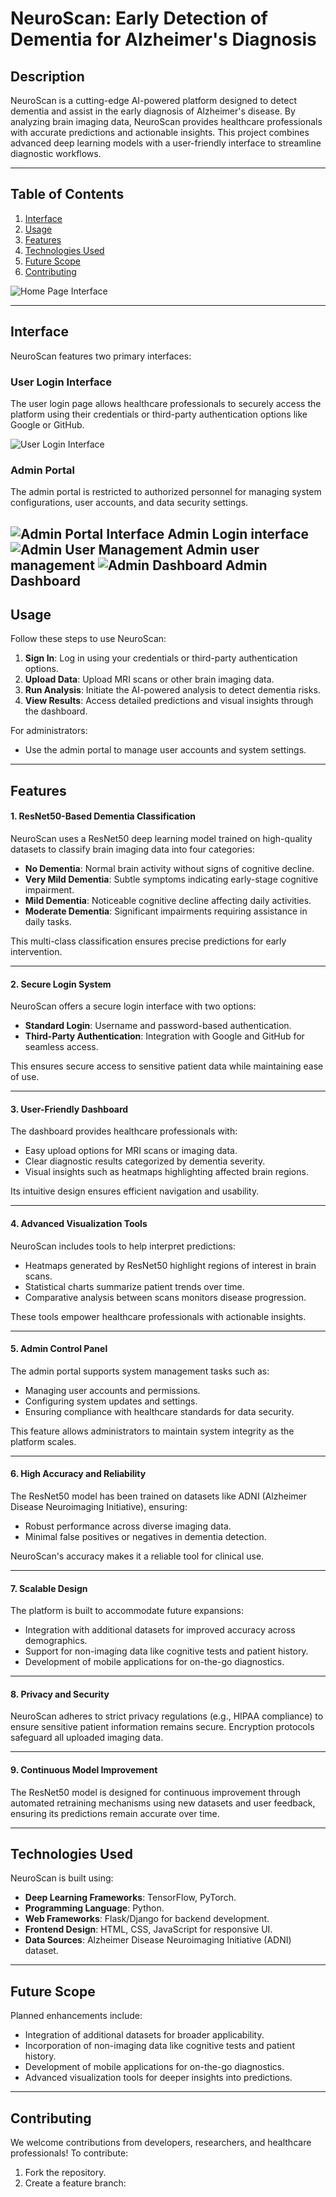 # NeuroScan: Early Detection of Dementia for Alzheimer's Diagnosis

## Description
NeuroScan is a cutting-edge AI-powered platform designed to detect dementia and assist in the early diagnosis of Alzheimer's disease. By analyzing brain imaging data, NeuroScan provides healthcare professionals with accurate predictions and actionable insights. This project combines advanced deep learning models with a user-friendly interface to streamline diagnostic workflows.

---

## Table of Contents
1. [Interface](#interface)
2. [Usage](#usage)
3. [Features](#features)
4. [Technologies Used](#technologies-used)
5. [Future Scope](#future-scope)
6. [Contributing](#contributing)
   
![Home Page Interface](static/images/HomePage.png)

---

## Interface
NeuroScan features two primary interfaces:

### User Login Interface
The user login page allows healthcare professionals to securely access the platform using their credentials or third-party authentication options like Google or GitHub.

![User Login Interface](static/images/UserLogin.png)

### Admin Portal
The admin portal is restricted to authorized personnel for managing system configurations, user accounts, and data security settings.

![Admin Portal Interface](static/images/AdminLogin.png)
Admin Login interface
![Admin User Management](static/images/AllUsers.png)
Admin user management
![Admin Dashboard](static/images/AdminDashboard.png)
Admin Dashboard
---

## Usage
Follow these steps to use NeuroScan:

1. **Sign In**: Log in using your credentials or third-party authentication options.
2. **Upload Data**: Upload MRI scans or other brain imaging data.
3. **Run Analysis**: Initiate the AI-powered analysis to detect dementia risks.
4. **View Results**: Access detailed predictions and visual insights through the dashboard.

For administrators:
- Use the admin portal to manage user accounts and system settings.

---

## Features
#### **1. ResNet50-Based Dementia Classification**
NeuroScan uses a ResNet50 deep learning model trained on high-quality datasets to classify brain imaging data into four categories:
- **No Dementia**: Normal brain activity without signs of cognitive decline.
- **Very Mild Dementia**: Subtle symptoms indicating early-stage cognitive impairment.
- **Mild Dementia**: Noticeable cognitive decline affecting daily activities.
- **Moderate Dementia**: Significant impairments requiring assistance in daily tasks.

This multi-class classification ensures precise predictions for early intervention.

---

#### **2. Secure Login System**
NeuroScan offers a secure login interface with two options:
- **Standard Login**: Username and password-based authentication.
- **Third-Party Authentication**: Integration with Google and GitHub for seamless access.

This ensures secure access to sensitive patient data while maintaining ease of use.

---

#### **3. User-Friendly Dashboard**
The dashboard provides healthcare professionals with:
- Easy upload options for MRI scans or imaging data.
- Clear diagnostic results categorized by dementia severity.
- Visual insights such as heatmaps highlighting affected brain regions.

Its intuitive design ensures efficient navigation and usability.

---

#### **4. Advanced Visualization Tools**
NeuroScan includes tools to help interpret predictions:
- Heatmaps generated by ResNet50 highlight regions of interest in brain scans.
- Statistical charts summarize patient trends over time.
- Comparative analysis between scans monitors disease progression.

These tools empower healthcare professionals with actionable insights.

---

#### **5. Admin Control Panel**
The admin portal supports system management tasks such as:
- Managing user accounts and permissions.
- Configuring system updates and settings.
- Ensuring compliance with healthcare standards for data security.

This feature allows administrators to maintain system integrity as the platform scales.

---

#### **6. High Accuracy and Reliability**
The ResNet50 model has been trained on datasets like ADNI (Alzheimer Disease Neuroimaging Initiative), ensuring:
- Robust performance across diverse imaging data.
- Minimal false positives or negatives in dementia detection.

NeuroScan's accuracy makes it a reliable tool for clinical use.

---

#### **7. Scalable Design**
The platform is built to accommodate future expansions:
- Integration with additional datasets for improved accuracy across demographics.
- Support for non-imaging data like cognitive tests and patient history.
- Development of mobile applications for on-the-go diagnostics.

---

#### **8. Privacy and Security**
NeuroScan adheres to strict privacy regulations (e.g., HIPAA compliance) to ensure sensitive patient information remains secure. Encryption protocols safeguard all uploaded imaging data.

---

#### **9. Continuous Model Improvement**
The ResNet50 model is designed for continuous improvement through automated retraining mechanisms using new datasets and user feedback, ensuring its predictions remain accurate over time.

---

## Technologies Used
NeuroScan is built using:
- **Deep Learning Frameworks**: TensorFlow, PyTorch.
- **Programming Language**: Python.
- **Web Frameworks**: Flask/Django for backend development.
- **Frontend Design**: HTML, CSS, JavaScript for responsive UI.
- **Data Sources**: Alzheimer Disease Neuroimaging Initiative (ADNI) dataset.

---

## Future Scope
Planned enhancements include:
- Integration of additional datasets for broader applicability.
- Incorporation of non-imaging data like cognitive tests and patient history.
- Development of mobile applications for on-the-go diagnostics.
- Advanced visualization tools for deeper insights into predictions.

---

## Contributing
We welcome contributions from developers, researchers, and healthcare professionals! To contribute:

1. Fork the repository.
2. Create a feature branch:

